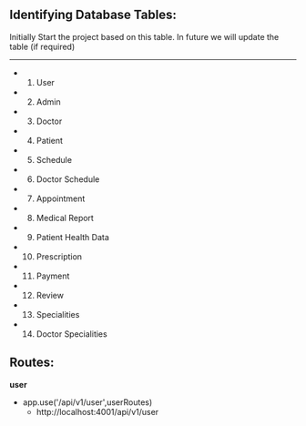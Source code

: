 ## Identifying Database Tables:
Initially Start the project based on this table. In future we will update the table  (if required)

---
- 1. User
- 2. Admin
- 3. Doctor
- 4. Patient
- 5. Schedule 
- 6. Doctor Schedule
- 7. Appointment
- 8. Medical Report
- 9. Patient Health Data
- 10. Prescription
- 11. Payment
- 12. Review
- 13. Specialities
- 14. Doctor Specialities



## Routes:

**user**
- app.use('/api/v1/user',userRoutes)
    - http://localhost:4001/api/v1/user